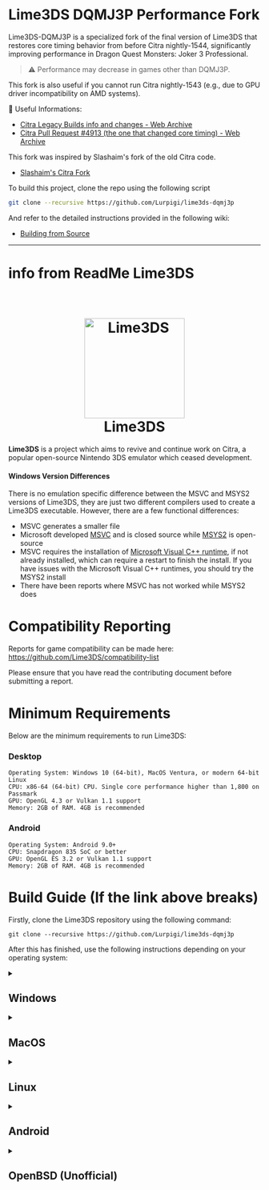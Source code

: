 # Lime3DS DQMJ3P Performance Fork

Lime3DS-DQMJ3P is a specialized fork of the final version of Lime3DS that restores core timing behavior from before Citra nightly-1544, significantly improving performance in Dragon Quest Monsters: Joker 3 Professional.

> ⚠️ Performance may decrease in games other than DQMJ3P.

This fork is also useful if you cannot run Citra nightly-1543 (e.g., due to GPU driver incompatibility on AMD systems).

🔗 Useful Informations:

-   [Citra Legacy Builds info and changes - Web Archive](https://web.archive.org/web/20230603005840/https://citra-emu.org/wiki/citra-legacy-builds/#last-build-before-the-core-timing-rewrite)
-   [Citra Pull Request #4913 (the one that changed core timing) - Web Archive](https://web.archive.org/web/20230212174257/https://github.com/citra-emu/citra/pull/4913)

This fork was inspired by Slashaim's fork of the old Citra code.

-   [Slashaim's Citra Fork](https://github.com/Slashaim/citra-dqmj3pro?tab=readme-ov-file)

To build this project, clone the repo using the following script

```sh
git clone --recursive https://github.com/Lurpigi/lime3ds-dqmj3p
```

And refer to the detailed instructions provided in the following wiki:

-   [Building from Source](https://github.com/azahar-emu/azahar/wiki/Building-From-Source)

---

# info from ReadMe Lime3DS

<h1 align="center">
  <br>
  <a href="[https://github.com/Lime3DS]"><img src="https://raw.githubusercontent.com/Lime3DS/Lime3DS/1b1c4f29d4280c750702459fd9a6ada539a4e9a9/dist/lime.svg" alt="Lime3DS" width="200"></a>
  <br>
  <b>Lime3DS</b>
  <br>
</h1>

<b>Lime3DS</b> is a project which aims to revive and continue work on Citra, a popular open-source Nintendo 3DS emulator which ceased development.

#### Windows Version Differences

There is no emulation specific difference between the MSVC and MSYS2 versions of Lime3DS, they are just two different compilers used to create a Lime3DS executable. However, there are a few functional differences:

-   MSVC generates a smaller file
-   Microsoft developed [MSVC](https://learn.microsoft.com/en-us/cpp/windows/latest-supported-vc-redist) and is closed source while [MSYS2](https://www.msys2.org/) is open-source
-   MSVC requires the installation of [Microsoft Visual C++ runtime](https://learn.microsoft.com/en-us/cpp/windows/latest-supported-vc-redist), if not already installed, which can require a restart to finish the install. If you have issues with the Microsoft Visual C++ runtimes, you should try the MSYS2 install
-   There have been reports where MSVC has not worked while MSYS2 does

# Compatibility Reporting

Reports for game compatibility can be made here: https://github.com/Lime3DS/compatibility-list

Please ensure that you have read the contributing document before submitting a report.

# Minimum Requirements

Below are the minimum requirements to run Lime3DS:

### Desktop

```
Operating System: Windows 10 (64-bit), MacOS Ventura, or modern 64-bit Linux
CPU: x86-64 (64-bit) CPU. Single core performance higher than 1,800 on Passmark
GPU: OpenGL 4.3 or Vulkan 1.1 support
Memory: 2GB of RAM. 4GB is recommended
```

### Android

```
Operating System: Android 9.0+
CPU: Snapdragon 835 SoC or better
GPU: OpenGL ES 3.2 or Vulkan 1.1 support
Memory: 2GB of RAM. 4GB is recommended
```

# Build Guide (If the link above breaks)

Firstly, clone the Lime3DS repository using the following command:

```
git clone --recursive https://github.com/Lurpigi/lime3ds-dqmj3p
```

After this has finished, use the following instructions depending on your operating system:

<details>
<summary><h2>Windows</h2></summary>

<details>
<summary><h4>⠀⠀MSVC</h4></summary>

Ensure that the following are installed:
- [Visual Studio 2022](https://visualstudio.microsoft.com/) (Install C++ Support)
- [CMake GUI](https://cmake.org/)

Then, follow these instructions:
- Open the CMake GUI Application and point it to the Lime3DS directory
- Use the preexisting build/ directory or tell CMake to make one
- Click the configure button and choose Visual Studio 17 2022 with x64 for the optional platform
  - If you get errors like "XXX does not contain a CMakeLists.txt file", it means you did not use the --recursive flag when cloning the repo.
  - Please run `git submodule update --init --recursive` to get the submodules
- Click Generate to create the project files
- Open the solution file in Visual Studio 2022, which is located in the build folder
- Depending on which frontend (SDL2 or Qt) you want to build or run, select "lime" or "lime-qt" in the Solution Explorer, right click and "Set as Starup Project"
- Select the appropriate build type, Debug for debug purposes or Release for performance (if in doubt, choose the latter)
- Press F5 or select Build → Rebuild Solution in the menu
</details>

<!---------------------------------------------------------------------------------------------------------------->
<details>
<summary><h4>⠀⠀MSYS2</h4></summary>

First, ensure that [MSYS2](https://www.msys2.org/) is installed.

Then, follow these instructions:

- Open the "MSYS2 Clang64" (clang64.exe) shell inside the Lime3DS directory
- Download and install all dependencies using: `pacman -S mingw-w64-clang-x86_64-{gcc,qt6,cmake} make git`
- Make a build directory: `mkdir build && cd build`
- Make CMake files: `cmake -DCMAKE_BUILD_TYPE=Release ..`
  - If you wish to build Lime3DS without the Qt GUI, `pass -DENABLE_QT=no to CMake`.
- Make the executable: `cmake --build . -- -j$(nproc)`
- You can run the exe from command line with: `./bin/lime-qt.exe`
</details>
</details>

<!---------------------------------------------------------------------------------------------------------------->
<details>
<summary><h2>MacOS</h2></summary>

Ensure that the following are installed:
- CMake (`brew install cmake`)
- A recent version of Xcode and the Xcode command line tools

Then, follow these instructions:
- Make the build directory: mkdir build && cd build
- Make CMake files for your machine's architecture:
  - ARM: `cmake .. -DCMAKE_OSX_ARCHITECTURES="arm64"`
  - x86: `cmake .. -DCMAKE_OSX_ARCHITECTURES="x86_64"`
- Make executable: `make -j$(sysctl -n hw.logicalcpu)`
- Make a distributable executable with: `make bundle`
</details>

<!---------------------------------------------------------------------------------------------------------------->
<details>
<summary><h2>Linux</h2></summary>

Ensure that the following are installed:
- SDL2
  - Deb: sudo apt install libsdl2-dev
  - Arch: pacman -S --needed sdl2
  - Fedora: sudo dnf install SDL2-devel
  - OpenSUSE: zypper in libSDL2-devel
- OpenSSL (Optional)
  - Deb: sudo apt install libssl-dev
  - Arch: pacman -S --needed openssl-1.0
  - Fedora: sudo dnf install openssl-devel
  - OpenSUSE: zypper in openssl-devel
- Qt 6.2+
  - Deb: sudo apt install qt6-base-dev qt6-base-private-dev qt6-multimedia-dev
  - For Translation Support: apt install qt6-l10n-tools qt6-tools-dev qt6-tools-dev-tools
  - For WrapOpenGL Errors: apt install libgl-dev
  - Arch: pacman -S --needed qt6-base qt6-multimedia qt6-multimedia-ffmpeg
  - You also need a multimedia backend: qt6-multimedia-ffmpeg or qt6-multimedia-gstreamer
  - Fedora: sudo dnf install qt6-qtbase-devel qt6-qtbase-private-devel qt6-qtmultimedia-devel
  - OpenSUSE: zypper in qt6-base qt6-multimedia
- PortAudio
  - Deb: sudo apt install libasound-dev
  - Fedora: sudo dnf install portaudio-devel
  - OpenSUSE Leap 15: zypper in portaudio-devel
  - OpenSUSE Tumbleweed: zypper in portaudio-devel
- XORG
  - Deb: sudo apt install xorg-dev libx11-dev libxext-dev
  - Fedora: sudo dnf install xorg-x11-server-devel libX11-devel libXext-devel
  - OpenSUSE Leap 15: zypper in xorg-x11-util-devel libX11-devel libXext-devel
  - OpenSUSE Tumbleweed: zypper in xorg-x11-util-devel libX11-devel libXext-devel
- JACK Audio Connection Kit
  - Deb: sudo apt install jackd
  - Fedora: sudo dnf install jack-audio-connection-kit-devel
  - OpenSUSE Leap 15: zypper in libjack-devel
  - OpenSUSE Tumbleweed: zypper in libjack-devel
- PipeWire
  - Deb: sudo apt install libpipewire-0.3-dev
  - Fedora: sudo dnf install pipewire-devel
  - OpenSUSE Leap 15: zypper in pipewire-devel
  - OpenSUSE Tumbleweed: zypper in pipewire-devel
- sndio (Optional)
  - Deb: sudo apt install libsndio-dev
  - Fedora: sudo dnf -y copr enable andykimpe/shadow && sudo dnf -y install sndio
  - OpenSUSE Leap 15: zypper in sndio-devel
  - OpenSUSE Tumbleweed: zypper in sndio-devel
- Gnome ESound (Optional)
  - Deb: echo "esound require build use source code https://download.gnome.org/sources/esound/"
  - Fedora: sudo dnf install esound-devel
  - OpenSUSE Leap 15: zypper in libesd0-devel
  - OpenSUSE Tumbleweed: zypper in libesd0-devel
- Compiler (You only need one of these)
  - GCC 11.0+
    - Deb: apt install build-essential
    - Arch: pacman -S --needed base-devel
    - Fedora: dnf install gcc-c++
    - OpenSUSE: zypper in gcc-c++
  - Clang 18.0+
    - Deb: apt install clang clang-format libc++-dev
    - Arch: pacman -S --needed clang, libc++ is in the AUR. Use pacaur or yaourt to install it.
    - Fedora: dnf install clang libcxx-devel
    - OpenSUSE: zypper in clang
- CMake 3.22+
  - Deb: apt install cmake
  - Arch: pacman -S --needed cmake
  - Fedora: dnf install cmake
  - OpenSUSE: zypper in cmake extra-cmake-modules

Then, enter one of the following depending on your compiler:
### GCC
```
mkdir build
cd build
cmake ../
cmake --build . -- -j"$(nproc)"
sudo make install (optional)
```
### Clang
```
mkdir build
cd build
cmake .. -DCMAKE_CXX_COMPILER=clang++ \
    -DCMAKE_C_COMPILER=clang \
    -DCMAKE_CXX_FLAGS="-O2 -g -stdlib=libc++"
cmake --build . -- -j"$(nproc)"
sudo make install (optional)
```
If you get a weird compile error related to std::span conversions, make sure you are using clang and libc++ 15 or up. This is an issue with libc++ 14.

### Installing newer Qt Version
If your distribution’s version of Qt is too old, there are a few places you may be able to find newer versions.

This Ubuntu PPA contains backports of Qt 6 to various older versions: https://launchpad.net/~savoury1/+archive/ubuntu/qt-6-2
This unofficial CLI installer allows downloading and installing the latest first-party builds of Qt to your system
(whether it works against your distribution may vary): https://github.com/miurahr/aqtinstall

</details>

<!---------------------------------------------------------------------------------------------------------------->
<details>
<summary><h2>Android</h2></summary>

Firstly, ensure that [Android Studio](https://developer.android.com/studio) is installed with NDK and CMake support enabled in the SDK tools.

Then, follow these instructions:
- Start Android Studio and on the startup dialog select 'Open'.
- Navigate to the `Lime3DS/src/android` directory and click on 'Ok'
- Build the project with 'Build' > 'Make Project' or run it on an Android device with 'Run' > 'Run 'app''
</details>

<!---------------------------------------------------------------------------------------------------------------->
<details>
<summary><h2>OpenBSD (Unofficial)</h2></summary>

OpenBSD, and by extension these instructions, are not officially supported. YMMV.

Firstly, install the required packages:
```
pkg_add cmake sdl2 qtbase
```
Then, follow these instructions:
- Make the build directory: `mkdir build && cd build`
- Export the Qt directory: `export Qt5_DIR=/usr/local/lib/qt5/cmake/Qt5`
- Make CMake files: `cmake -DCMAKE_CXX_FLAGS='-I/usr/local/include -O2' -DCMAKE_EXE_LINKER_FLAGS='-z wxneeded' ..`
- Make the executable: `make`

</details>

